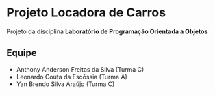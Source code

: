 # Projeto Locadora de Carros

Projeto da disciplina **Laboratório de Programação Orientada a Objetos**

## Equipe
- Anthony Anderson Freitas da Silva (Turma C)
- Leonardo Couta da Escóssia (Turma A)
- Yan Brendo Silva Araújo (Turma C)




